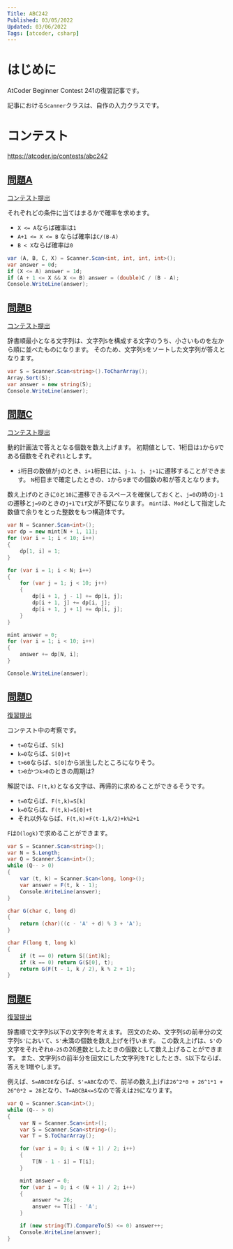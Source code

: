 ```yaml
---
Title: ABC242
Published: 03/05/2022
Updated: 03/06/2022
Tags: [atcoder, csharp]
---
```


# はじめに

AtCoder Beginner Contest 241の復習記事です。

記事における`Scanner`クラスは、自作の入力クラスです。

# コンテスト

https://atcoder.jp/contests/abc242

## [問題A](https://atcoder.jp/contests/abc242/tasks/abc242_a)

[コンテスト提出](https://atcoder.jp/contests/ABC242/submissions/29883827)

それぞれどの条件に当てはまるかで確率を求めます。
- `X <= A`ならば確率は`1`
- `A+1 <= X <= B` ならば確率は`C/(B-A)`
- `B < X`ならば確率は`0`

```csharp
var (A, B, C, X) = Scanner.Scan<int, int, int, int>();
var answer = 0d;
if (X <= A) answer = 1d;
if (A + 1 <= X && X <= B) answer = (double)C / (B - A);
Console.WriteLine(answer);
```

## [問題B](https://atcoder.jp/contests/abc242/tasks/abc242_b)

[コンテスト提出](https://atcoder.jp/contests/ABC242/submissions/29869226)

辞書順最小となる文字列は、文字列`S`を構成する文字のうち、小さいものを左から順に並べたものになります。
そのため、文字列`S`をソートした文字列が答えとなります。

```csharp
var S = Scanner.Scan<string>().ToCharArray();
Array.Sort(S);
var answer = new string(S);
Console.WriteLine(answer);
```

## [問題C](https://atcoder.jp/contests/abc242/tasks/abc242_c)

[コンテスト提出](https://atcoder.jp/contests/ABC242/submissions/29875962)

動的計画法で答えとなる個数を数え上げます。
初期値として、1桁目は`1`から`9`である個数をそれぞれ`1`とします。
- `i`桁目の数値が`j`のとき、`i+1`桁目には、`j-1`、`j`、`j+1`に遷移することができます。
`N`桁目まで確定したときの、`1`から`9`までの個数の和が答えとなります。

数え上げのときに`0`と`10`に遷移できるスペースを確保しておくと、`j=0`の時の`j-1`の遷移と`j=9`のときの`j+1`で`if`文が不要になります。
`mint`は、`Mod`として指定した数値で余りをとった整数をもつ構造体です。

```csharp
var N = Scanner.Scan<int>();
var dp = new mint[N + 1, 11];
for (var i = 1; i < 10; i++)
{
    dp[1, i] = 1;
}

for (var i = 1; i < N; i++)
{
    for (var j = 1; j < 10; j++)
    {
        dp[i + 1, j - 1] += dp[i, j];
        dp[i + 1, j] += dp[i, j];
        dp[i + 1, j + 1] += dp[i, j];
    }
}

mint answer = 0;
for (var i = 1; i < 10; i++)
{
    answer += dp[N, i];
}

Console.WriteLine(answer);
```

## [問題D](https://atcoder.jp/contests/abc242/tasks/abc242_d)

[復習提出](https://atcoder.jp/contests/ABC242/submissions/29901915)

コンテスト中の考察です。

- `t=0`ならば、`S[k]`
- `k=0`ならば、`S[0]+t`
- `t>60`ならば、`S[0]`から派生したところになりそう。
- `t>0`かつ`k>0`のときの周期は?

解説では、`F(t,k)`となる文字は、再帰的に求めることができるそうです。

- `t=0`ならば、`F(t,k)=S[k]`
- `k=0`ならば、`F(t,k)=S[0]+t`
- それ以外ならば、`F(t,k)`=`F(t-1,k/2)+k%2+1`

`F`は`O(logk)`で求めることができます。

```csharp
var S = Scanner.Scan<string>();
var N = S.Length;
var Q = Scanner.Scan<int>();
while (Q-- > 0)
{
    var (t, k) = Scanner.Scan<long, long>();
    var answer = F(t, k - 1);
    Console.WriteLine(answer);
}

char G(char c, long d)
{
    return (char)((c - 'A' + d) % 3 + 'A');
}

char F(long t, long k)
{
    if (t == 0) return S[(int)k];
    if (k == 0) return G(S[0], t);
    return G(F(t - 1, k / 2), k % 2 + 1);
}

```

## [問題E](https://atcoder.jp/contests/abc242/tasks/abc242_e)

[復習提出](https://atcoder.jp/contests/ABC242/submissions/29902510)

辞書順で文字列`S`以下の文字列を考えます。
回文のため、文字列`S`の前半分の文字列`S'`において、`S'`未満の個数を数え上げを行います。
この数え上げは、`S'`の文字をそれぞれ`0-25`の26進数としたときの個数として数え上げることができます。
また、文字列`S`の前半分を回文にした文字列を`T`としたとき、`S`以下ならば、答えを1増やします。

例えば、`S=ABCDE`ならば、`S'=ABC`なので、前半の数え上げは`26^2*0 + 26^1*1 + 26^0*2 = 28`となり、`T=ABCBA<=S`なので答えは`29`になります。

```csharp
var Q = Scanner.Scan<int>();
while (Q-- > 0)
{
    var N = Scanner.Scan<int>();
    var S = Scanner.Scan<string>();
    var T = S.ToCharArray();

    for (var i = 0; i < (N + 1) / 2; i++)
    {
        T[N - 1 - i] = T[i];
    }

    mint answer = 0;
    for (var i = 0; i < (N + 1) / 2; i++)
    {
        answer *= 26;
        answer += T[i] - 'A';
    }

    if (new string(T).CompareTo(S) <= 0) answer++;
    Console.WriteLine(answer);
}
```
